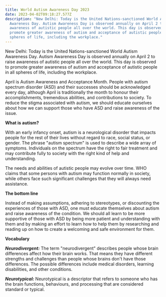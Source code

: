 ```yaml
---
title: World Autism Awareness Day 2023
date: 2023-04-02T09:18:27.577Z
description: "New Delhi: Today is the United Nations-sanctioned World Autism
  Awareness Day. Autism Awareness Day is observed annually on April 2 to raise
  awareness of autistic people all over the world. This day is observed to
  promote greater awareness of autism and acceptance of autistic people in all
  spheres of life, including the workplace."
---
```

New Delhi: Today is the United Nations-sanctioned World Autism Awareness Day. Autism Awareness Day is observed annually on April 2 to raise awareness of autistic people all over the world. This day is observed to promote greater awareness of autism and acceptance of autistic people in all spheres of life, including the workplace.

April is Autism Awareness and Acceptance Month. People with autism spectrum disorder (ASD) and their successes should be acknowledged every day, although April is traditionally the month to honour their accomplishments, tremendous abilities, and contributions to society. To reduce the stigma associated with autism, we should educate ourselves about how we can support those who have ASD and raise awareness of the issue.

**What is autism?**

With an early infancy onset, autism is a neurological disorder that impacts people for the rest of their lives without regard to race, social status, or gender. The phrase "autism spectrum" is used to describe a wide array of symptoms. Individuals on the spectrum have the right to fair treatment and may contribute fully to society with the right kind of help and understanding.

The needs and abilities of autistic people may evolve over time. WHO claims that some persons with autism may function normally in society, while others face such significant challenges that they will always need assistance.

**The bottom line**

Instead of making assumptions, adhering to stereotypes, or discounting the experiences of those with ASD, one must educate themselves about autism and raise awareness of the condition. We should all learn to be more supportive of those with ASD by being more patient and understanding with them and by making an effort to learn how to help them by researching and reading up on how to create a welcoming and safe environment for them.

**Vocabulary**

***Neurodivergent:*** The term "neurodivergent" describes people whose brain differences affect how their brain works. That means they have different strengths and challenges than people whose brains don't have those differences. The possible differences include medical disorders, learning disabilities, and other conditions.

***Neurotypical:*** Neurotypical is a descriptor that refers to someone who has the brain functions, behaviours, and processing that are considered standard or typical.
